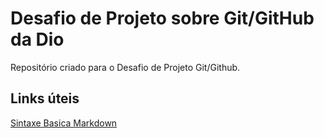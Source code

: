 # Desafio de Projeto sobre Git/GitHub da Dio
Repositório criado para o Desafio de Projeto Git/Github.
## Links úteis
[Sintaxe Basica Markdown](https://www.markdownguide.org/basic-syntax/)
